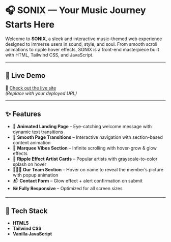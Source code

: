 # 🎧 SONIX — Your Music Journey Starts Here

Welcome to **SONIX**, a sleek and interactive music-themed web experience designed to immerse users in sound, style, and soul. From smooth scroll animations to ripple hover effects, SONIX is a front-end masterpiece built with HTML, Tailwind CSS, and JavaScript.

---

## 🚀 Live Demo
🔗 [Check out the live site](https://sonixapp.vercel.app/)  
*(Replace with your deployed URL)*

---

## ✨ Features

- 🎵 **Animated Landing Page** – Eye-catching welcome message with dynamic text transitions
- 💫 **Smooth Page Transitions** – Interactive navigation with section-based content animation
- 🎨 **Marquee Vibes Section** – Infinite scrolling with hover-grow & glow effects
- 🌊 **Ripple Effect Artist Cards** – Popular artists with grayscale-to-color splash on hover
- 🧑‍🤝‍🧑 **Our Team Section** – Hover on name to reveal the member’s picture with popup animation
- 📬 **Contact Form** – Glow effect + alert confirmation on submit
- 🖼️ **Fully Responsive** – Optimized for all screen sizes

---

## 🔧 Tech Stack

- **HTML5**
- **Tailwind CSS**
- **Vanilla JavaScript**
